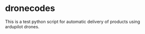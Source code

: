# dronecodes
This is a test python script for automatic delivery of products using ardupilot drones.
